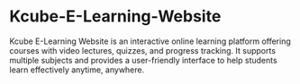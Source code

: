 # Kcube-E-Learning-Website
Kcube E-Learning Website is an interactive online learning platform offering courses with video lectures, quizzes, and progress tracking. It supports multiple subjects and provides a user-friendly interface to help students learn effectively anytime, anywhere.
